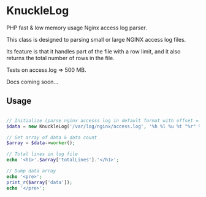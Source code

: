 # KnuckleLog

PHP fast & low memory usage Nginx access log parser.

This class is designed to parsing small or large NGINX access log files.

Its feature is that it handles part of the file with a row limit, and it also returns the total number of rows in the file.

Tests on access.log => 500 MB.

Docs coming soon...

## Usage

```php

// Initialize (parse nginx accesss log in default format with offset = 0 and limit 10 lines 
$data = new KnuckleLog('/var/log/nginx/access.log', '%h %l %u %t "%r" %>s %O "%{Referer}i" \"%{User-Agent}i"', 0, 10);

// Get array of data & data count
$array = $data->worker();

// Total lines in log file
echo '<h1>'.$array['totalLines'].'</h1>';

// Dump data array
echo '<pre>';
print_r($array['data']);
echo '</pre>';

```
